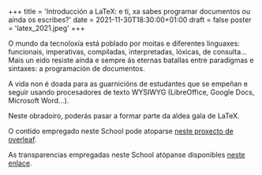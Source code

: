 +++
title = 'Introducción a LaTeX: e ti, xa sabes programar documentos ou aínda os escribes?'
date = 2021-11-30T18:30:00+01:00
draft = false
poster = 'latex_2021.jpeg'
+++

O mundo da tecnoloxía está poblado por moitas e diferentes linguaxes: funcionais, imperativas, compiladas, interpretadas, lóxicas, de consulta... Mais un eido resiste aínda e sempre ás eternas batallas entre paradigmas e sintaxes: a programación de documentos.

A vida non é doada para as guarnicións de estudantes que se empeñan e seguir usando procesadores de texto WYSIWYG (LibreOffice, Google Docs, Microsoft Word...).

Neste obradoiro, poderás pasar a formar parte da aldea gala de LaTeX.

O contido empregado neste School pode atoparse [neste proxecto de overleaf](https://www.overleaf.com/read/cxcdcyqqyqxz).

As transparencias empregadas neste School atópanse disponibles [neste enlace](https://www.overleaf.com/read/sccdjysnfmcm).

